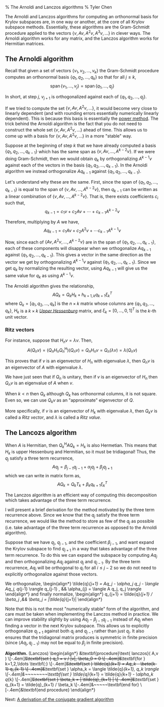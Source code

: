 % The Arnoldi and Lanczos algorithms
% Tyler Chen

The Arnoldi and Lanczos algorithms for computing an orthonormal basis for Krylov subspaces are, in one way or another, at the core of all Krylov subspace methods.
Essentially, these algorithms are the Gram-Schmidt procedure applied to the vectors $\{v,Av,A^2v,A^3v,\ldots\}$ in clever ways.
The Arnoldi algorithm works for any matrix, and the Lanczos algorithm works for Hermitian matrices.

## The Arnoldi algorithm

Recall that given a set of vectors $\{v_1,v_2,\ldots, v_k\}$ the Gram-Schmidt procedure computes an orthonormal basis $\{q_1,q_2,\ldots,q_k\}$ so that for all $j\leq k$,
$$
\operatorname{span}\{v_1,\ldots,v_j\} = \operatorname{span}\{q_1,\ldots,q_j\}
$$

In short, at step $j$, $v_{j+1}$ is orthogonalized against each of $\{q_1,q_2,\ldots, q_j\}$.

If we tried to compute the set $\{v,Av,A^2v,\ldots\}$, it would become very close to linearly dependent (and with rounding errors essentially numerically linearly dependent).
This is because this basis is essentially the [power method](https://en.wikipedia.org/wiki/Power_iteration).
The trick behind the Arnoldi algorithm is the fact that you do not need to construct the whole set $\{v,Av,A^2v,\ldots\}$ ahead of time.
This allows us to come up with a basis for $\{v,Av,A^2v,\ldots\}$ in a more "stable" way.

Suppose at the beginning of step $k$ that we have already computed a basis $\{q_1,q_2,\ldots,q_{k-1}\}$ which has the same span as $\{v,Av,\ldots, A^{k-2}v\}$. 
If we were doing Gram-Schmidt, then we would obtain $q_k$ by orthogonalizing $A^{k-1}v$ against each of the vectors in the basis $\{q_1,q_2, \ldots, q_{k-1}\}$.
In the Arnoldi algorithm we instead orthogonalize $Aq_{k-1}$ against $\{q_1,q_2,\ldots, q_{k-1}\}$.

Let's understand why these are the same. First, since the span of $\{q_1,q_2,\ldots, q_{k-1}\}$ is equal to the span of $\{v,Av,\ldots, A^{k-2}v\}$, then $q_{k-1}$ can be written as a linear combination of $\{v,Av,\ldots, A^{k-2}v\}$. 
That is, there exists coefficients $c_i$ such that,
$$
q_{k-1} = c_1v + c_2Av + \cdots + c_{k-1} A^{k-2}v
$$

Therefore, multiplying by $A$ we have,
$$
Aq_{k-1} = c_1Av + c_2A^2v + \cdots c_{k-1}A^{k-1}v
$$

Now, since each of $\{Av,A^2v,\ldots, A^{k-2}v\}$ are in the span of $\{q_1,q_2,\ldots, q_{k-1}\}$, each of these components will disappear when we orthogonalize $Aq_{k-1}$ against $\{q_1,q_2,\ldots,q_{k-1}\}$. 
This gives a vector in the same direction as the vector we get by orthogonalizing $A^{k-1}v$ against $\{q_1,q_2,\ldots,q_{k-1}\}$.
Since we get $q_k$ by normalizing the resulting vector, using $Aq_{k-1}$ will give us the same value for $q_k$ as using $A^{k-1}v$.

The Arnoldi algorithm gives the relationship,
$$
AQ_k = Q_k H_k + h_{k+1,k} q_{k+1} \xi_k^T
$$
where $Q_k = [q_1,q_2,\ldots,q_k]$ is the $n\times k$ matrix whose columns are $\{q_1,q_2,\ldots,q_k\}$, $H_k$ is a $k\times k$ [*Upper Hessenburg*](https://en.wikipedia.org/wiki/Hessenberg_matrix) matrix, and $\xi_k = [0,\ldots,0,1]^T$ is the $k$-th unit vector.



### Ritz vectors

For instance, suppose that $H_nv = \lambda v$. Then,
$$
A(Q_nv) = (Q_nH_nQ_n^{\mathsf{H}})(Q_nv) = Q_nH_nv = Q_n(\lambda v) = \lambda (Q_nv)
$$

This proves that if $v$ is an eigenvector of $H_n$ with eigenvalue $\lambda$, then $Q_nv$ is an eigenvector of $A$ with eigenvalue $\lambda$.


We have just seen that if $Q_n$ is unitary, then if $v$ is an eigenvector of $H_n$ then $Q_nv$ is an eigenvalue of $A$ when $v$. 

When $k<n$ then $Q_k$ although $Q_k$ has orthonormal columns, it is not square. Even so, we can use $Q_kv$ as an "approximate" eigenvector of $Q$.

More specifically, if $v$ is an eigenvector of $H_k$ with eigenvalue $\lambda$, then $Q_kv$ is called a *Ritz vector*, and $\lambda$ is called a *Ritz value*. 


## The Lancozs algorithm
When $A$ is Hermitian, then $Q_k^{\mathsf{H}}AQ_k = H_k$ is also Hermetian.
This means that $H_k$ is upper Hessenburg and Hermitian, so it must be tridiagonal! 
Thus, the $q_j$ satisfy a three term recurrence,
$$
Aq_j = \beta_{j-1} q_{j-1} + \alpha_j q_j + \beta_j q_{j+1}
$$
which we can write in matrix form as,
$$
AQ_k = Q_k T_k + \beta_k q_{k+1} \xi_k^T
$$


The Lanczos algorithm is an efficient way of computing this decomposition which takes advantage of the three term recurrence.

I will present a brief derivation for the method motivated by the three term recurrence above.
Since we know that the $q_j$ satisfy the three term recurrence, we would like the method to store as few of the $q_j$ as possible (i.e. take advantage of the three term recurrence as opposed to the Arnoldi algorithm).

Suppose that we have $q_j$, $q_{j-1}$, and the coefficient $\beta_{j-1}$, and want expand the Krylov subspace to find $q_{j+1}$ in a way that takes advantage of the three term recurrence.
To do this we can expand the subspace by computing $Aq_j$ and then orthogonalizing $Aq_j$ against $q_j$ and $q_{j-1}$.
By the three term recurrence, $Aq_j$ will be orthogonal to $q_i$ for all $i\leq j-2$ so we do not need to explicitly orthogonalize against those vectors.

We orthogonalize, 
\begin{align*}
\tilde{q}_{j+1} = Aq_j - \alpha_j q_j - \langle Aq_j, q_{j-1} \rangle q_{j-1}
, && 
\alpha_{j} = \langle A q_j, q_j \rangle
\end{align*}
and finally normalize,
\begin{align*}
q_{j+1} = \tilde{q}_{j+1} / \beta_j
,&&
\beta_j = \|\tilde{q}_{j+1}\|
\end{align*}

Note that this is not the most "numerically stable" form of the algorithm, and care must be taken when implementing the Lanczos method in practice.
We can improve stability slightly by using $Aq_j - \beta_{j-1} q_{j-1}$ instead of $Aq_j$ when finding a vector in the next Krylov subspace.
This allows us to explicitly orthogonalize $q_{j+1}$ against both $q_j$ and $q_{j-1}$ rather than just $q_j$.
It also ensures that the tridiagonal matrix produces is symmetric in finite precision (since $\langle Aq_j,q_{j-1}\rangle$ may not be equal to $\beta_j$ in finite precision).

**Algorithm.** (Lanczos)
\begin{align*}
&\textbf{procedure}\text{ lanczos}( A,v ) 
\\[-.4em]&~~~~\textbf{set } q_1 = v / \|v\|, \beta_0 = 0
\\[-.4em]&~~~~\textbf{for } k=1,2,\ldots \textbf{:} 
\\[-.4em]&~~~~~~~~\textbf{set } \tilde{q}_{k+1} = Aq_k - \beta_{k-1} q_{k-1}
\\[-.4em]&~~~~~~~~\textbf{set } \alpha_k = \langle \tilde{q}_{k+1}, q_k \rangle
\\[-.4em]&~~~~~~~~\textbf{set } \tilde{q}_{k+1} = \tilde{q}_{k+1} - \alpha_k q_{k}
\\[-.4em]&~~~~~~~~\textbf{set } \beta_k = \| \tilde{q}_{k+1} \|
\\[-.4em]&~~~~~~~~\textbf{set } q_{k+1} = \tilde{q}_{k+1} / \beta_k
\\[-.4em]&~~~~~\textbf{end for}
\\[-.4em]&\textbf{end procedure}
\end{align*}

<!--
We can [implement](./lanczos.py) Lanczos iteration in numpy.
Here we assume that we only want to output the diagonals of the tridiagonal matrix $T$, and don't need any of the vectors (this would be useful if we wanted to compute the eigenvalues of $A$, but not the eigenvectors).

    def lanczos(A,q0,max_iter):
        alpha = np.zeros(max_iter)
        beta = np.zeros(max_iter)
        q_ = np.zeros(len(q0))
        q = q0/np.sqrt(q0@q0)

        for k in range(max_iter):
            qq = A@q-(beta[k-1]*q_ if k>0 else 0)
            alpha[k] = qq@q
            qq -= alpha[k]*q
            beta[k] = np.sqrt(qq@qq)
            q_ = np.copy(q)
            q = qq/beta[k]

    return alpha,beta
-->

<!--start_pdf_comment-->
Next: [A derivation of the conjugate gradient algorithm](./cg_derivation.html)
<!--end_pdf_comment-->


